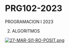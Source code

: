 # PRG102-2023
PROGRAMACION I 2023

2. ALGORITMOS

[![27-MAR-SI1-RO-POSIT.png](https://i.postimg.cc/NMdT2VJD/27-MAR-SI1-RO-POSIT.png)](https://postimg.cc/CBfdWvVn)
